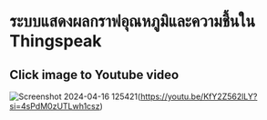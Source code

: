 # ระบบแสดงผลกราฟอุณหภูมิและความชื้นใน Thingspeak

## Click image to Youtube video
![Screenshot 2024-04-16 125421](https://github.com/TOEYJIRAKID/ThingSpeak-DHT-IOT/assets/167008371/e8ec40e5-3e0a-49ec-8ae3-dffae81af24d)(https://youtu.be/KfY2Z562lLY?si=4sPdM0zUTLwh1csz) 

